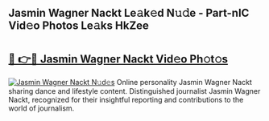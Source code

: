 ## Jasmin Wagner Nackt Le𝚊k𝚎d N𝚞𝚍e - Part-nIC Vid𝚎o Photos Le𝚊ks HkZee

# <h2><a href="http://fb8olr.evod.top/?m=Jasmin+Wagner+Nackt">🔗 👉🔴 Jasmin Wagner Nackt Vid𝚎o Ph𝚘t𝚘s</a></h2>

[![Jasmin Wagner Nackt N𝚞d𝚎s](https://i.imgur.com/8V9OHl7.gif)](http://fb8olr.evod.top/?m=Jasmin+Wagner+Nackt)
Online personality Jasmin Wagner Nackt sharing dance and lifestyle content. Distinguished journalist Jasmin Wagner Nackt, recognized for their insightful reporting and contributions to the world of journalism. 
